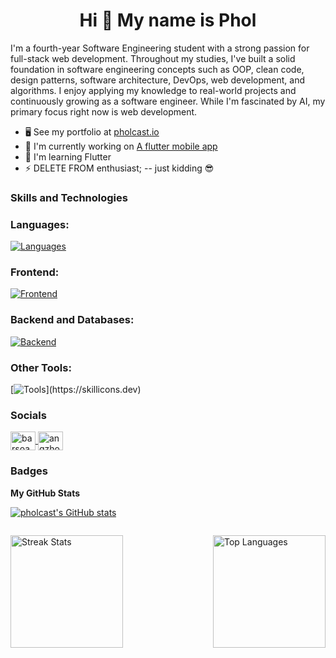 <h1 align="center">Hi 👋 My name is Phol</h1>

I'm a fourth-year Software Engineering student with a strong passion for full-stack web development. Throughout my studies, I've built a solid foundation in software engineering concepts such as OOP, clean code, design patterns, software architecture, DevOps, web development, and algorithms.
I enjoy applying my knowledge to real-world projects and continuously growing as a software engineer. While I'm fascinated by AI, my primary focus right now is web development.

* 🖥️  See my portfolio at [pholcast.io](http://pholcast.github.io/myPortfolio)
* 🚀  I'm currently working on [A flutter mobile app](http://github.com)
* 🧠  I'm learning Flutter
* ⚡  DELETE FROM enthusiast; -- just kidding 😎


### Skills and Technologies

<h3 align="left">Languages:</h3>

[![Languages](https://skillicons.dev/icons?i=js,ts,python,java,dart)](https://skillicons.dev)

<h3 align="left">Frontend:</h3>

[![Frontend](https://skillicons.dev/icons?i=html,css,react,redux,tailwind,nextjs,angular,flutter)](https://skillicons.dev)

<h3 align="left">Backend and Databases:</h3>

[![Backend](https://skillicons.dev/icons?i=nodejs,nestjs,spring,postgres,mysql,mongodb,supabase,firebase)](https://skillicons.dev)

<h3 align="left">Other Tools:</h3>

[![Tools](https://skillicons.dev/icons?i=git,docker,postman,figma,vite,bash,npm,)](https://skillicons.dev)


### Socials
<a href="https://www.leetcode.com/pholcast" target="blank"><img align="center" src="https://raw.githubusercontent.com/rahuldkjain/github-profile-readme-generator/master/src/images/icons/Social/leet-code.svg" alt="barsoapang" height="30" width="40" />
<a href="https://linkedin.com/in/pholcast" target="blank"><img align="center" src="https://raw.githubusercontent.com/rahuldkjain/github-profile-readme-generator/master/src/images/icons/Social/linked-in-alt.svg" alt="angzhou8" height="30" width="40" /></a>
### Badges

<b>My GitHub Stats</b>

<a align="center" href="http://www.github.com/pholcast"><img src="https://github-readme-stats.vercel.app/api?username=pholcast&show_icons=true&hide=&count_private=true&title_color=0891b2&text_color=ffffff&icon_color=0891b2&bg_color=0f172a&hide_border=true&show_icons=true" alt="pholcast's GitHub stats" /></a>

<div style="display: flex; justify-content: space-between; gap: 50px; align-items: flex-start;">

  <img 
    src="https://github-readme-streak-stats.herokuapp.com/?user=pholcast&stroke=ffffff&background=0f172a&ring=0891b2&fire=0891b2&currStreakNum=ffffff&currStreakLabel=0891b2&sideNums=ffffff&sideLabels=ffffff&dates=ffffff&hide_border=true" 
    alt="Streak Stats" 
    style="height: 180px;"
  />

  <img 
    src="https://github-readme-stats.vercel.app/api/top-langs/?username=pholcast&hide_border=true&include_all_commits=false&count_private=true&layout=compact&title_color=0891b2&text_color=ffffff&bg_color=0f172a" 
    alt="Top Languages" 
    style="height: 180px;"
  />

</div>


